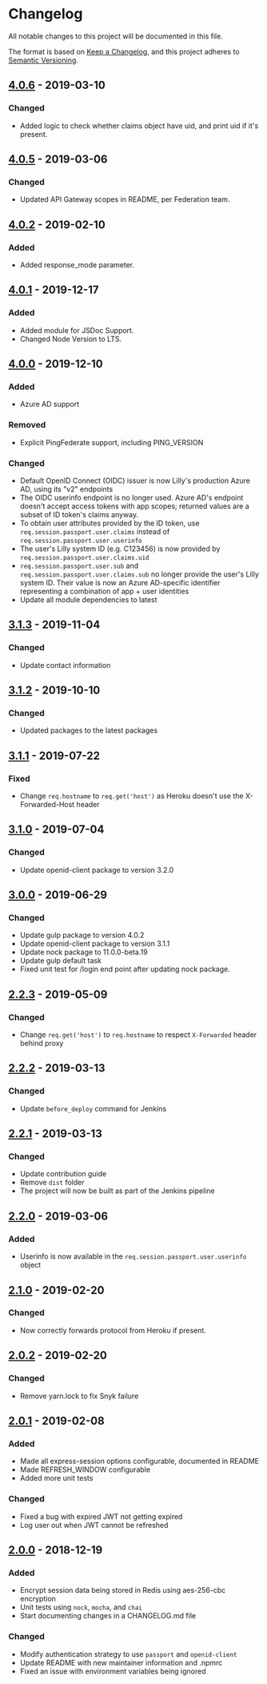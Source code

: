 # Changelog

All notable changes to this project will be documented in this file.

The format is based on [Keep a Changelog](https://keepachangelog.com/en/1.0.0/), and this project adheres to [Semantic Versioning](https://semver.org/spec/v2.0.0.html).

## [4.0.6] - 2019-03-10
### Changed
- Added logic to check whether claims object have uid, and print uid if it's present.

## [4.0.5] - 2019-03-06
### Changed
- Updated API Gateway scopes in README, per Federation team.

## [4.0.2] - 2019-02-10
### Added
- Added response_mode parameter.

## [4.0.1] - 2019-12-17
### Added
- Added module for JSDoc Support.
- Changed Node Version to LTS. 

## [4.0.0] - 2019-12-10
### Added
- Azure AD support
### Removed
- Explicit PingFederate support, including PING_VERSION
### Changed
- Default OpenID Connect (OIDC) issuer is now Lilly's production Azure AD, using its "v2" endpoints
- The OIDC userinfo endpoint is no longer used.  Azure AD's endpoint doesn't accept access tokens with app scopes; returned values are a subset of ID token's claims anyway.
- To obtain user attributes provided by the ID token, use `req.session.passport.user.claims` instead of `req.session.passport.user.userinfo`
- The user's Lilly system ID (e.g. C123456) is now provided by `req.session.passport.user.claims.uid`
- `req.session.passport.user.sub` and `req.session.passport.user.claims.sub` no longer provide the user's Lilly system ID.  Their value is now an Azure AD-specific identifier representing a combination of app + user identities
- Update all module dependencies to latest

## [3.1.3] - 2019-11-04
### Changed
- Update contact information

## [3.1.2] - 2019-10-10
### Changed
- Updated packages to the latest packages

## [3.1.1] - 2019-07-22
### Fixed
- Change `req.hostname` to `req.get('host')` as Heroku doesn't use the X-Forwarded-Host header

## [3.1.0] - 2019-07-04
### Changed
- Update openid-client package to version 3.2.0

## [3.0.0] - 2019-06-29
### Changed
- Update gulp package to version 4.0.2
- Update openid-client package to version 3.1.1
- Update nock package to 11.0.0-beta.19
- Update gulp default task
- Fixed unit test for /login end point after updating nock package.

## [2.2.3] - 2019-05-09
### Changed
- Change `req.get('host')` to `req.hostname` to respect `X-Forwarded` header behind proxy

## [2.2.2] - 2019-03-13
### Changed
- Update `before_deploy` command for Jenkins

## [2.2.1] - 2019-03-13
### Changed
- Update contribution guide
- Remove `dist` folder
- The project will now be built as part of the Jenkins pipeline

## [2.2.0] - 2019-03-06
### Added
- Userinfo is now available in the `req.session.passport.user.userinfo` object

## [2.1.0] - 2019-02-20
### Changed
- Now correctly forwards protocol from Heroku if present.

## [2.0.2] - 2019-02-20
### Changed
- Remove yarn.lock to fix Snyk failure

## [2.0.1] - 2019-02-08
### Added
- Made all express-session options configurable, documented in README
- Made REFRESH_WINDOW configurable
- Added more unit tests

### Changed
- Fixed a bug with expired JWT not getting expired
- Log user out when JWT cannot be refreshed

## [2.0.0] - 2018-12-19
### Added
- Encrypt session data being stored in Redis using aes-256-cbc encryption
- Unit tests using `nock`, `mocha`, and `chai`
- Start documenting changes in a CHANGELOG.md file

### Changed
- Modify authentication strategy to use `passport` and `openid-client`
- Update README with new maintainer information and .npmrc
- Fixed an issue with environment variables being ignored

[4.0.6]: https://github.com/EliLillyCo/CIRR_OIDC_AUTH_MODULE/compare/v4.0.6...v4.0.5
[4.0.5]: https://github.com/EliLillyCo/CIRR_OIDC_AUTH_MODULE/compare/v4.0.5...v4.0.2
[4.0.2]: https://github.com/EliLillyCo/CIRR_OIDC_AUTH_MODULE/compare/v4.0.2...v4.0.1
[4.0.1]: https://github.com/EliLillyCo/CIRR_OIDC_AUTH_MODULE/compare/v4.0.1...v4.0.0
[4.0.0]: https://github.com/EliLillyCo/CIRR_OIDC_AUTH_MODULE/compare/v3.1.3...v4.0.0
[3.1.3]: https://github.com/EliLillyCo/CIRR_OIDC_AUTH_MODULE/compare/v3.1.2...v3.1.3
[3.1.2]: https://github.com/EliLillyCo/CIRR_OIDC_AUTH_MODULE/compare/v3.1.1...v3.1.2
[3.1.1]: https://github.com/EliLillyCo/CIRR_OIDC_AUTH_MODULE/compare/v3.1.0...v3.1.1
[3.1.0]: https://github.com/EliLillyCo/CIRR_OIDC_AUTH_MODULE/compare/v3.0.0...v3.1.0
[3.0.0]: https://github.com/EliLillyCo/CIRR_OIDC_AUTH_MODULE/compare/v2.2.3...v3.0.0
[2.2.3]: https://github.com/EliLillyCo/CIRR_OIDC_AUTH_MODULE/compare/v2.2.2...v2.2.3
[2.2.2]: https://github.com/EliLillyCo/CIRR_OIDC_AUTH_MODULE/compare/v2.2.1...v2.2.2
[2.2.1]: https://github.com/EliLillyCo/CIRR_OIDC_AUTH_MODULE/compare/v2.2.0...v2.2.1
[2.2.0]: https://github.com/EliLillyCo/CIRR_OIDC_AUTH_MODULE/compare/v2.1.0...v2.2.0
[2.1.0]: https://github.com/EliLillyCo/CIRR_OIDC_AUTH_MODULE/compare/v2.0.2...v2.1.0
[2.0.2]: https://github.com/EliLillyCo/CIRR_OIDC_AUTH_MODULE/compare/v2.0.1...v2.0.2
[2.0.1]: https://github.com/EliLillyCo/CIRR_OIDC_AUTH_MODULE/compare/v2.0.0...v2.0.1
[2.0.0]: https://github.com/EliLillyCo/CIRR_OIDC_AUTH_MODULE/compare/v1.2.1...v2.0.0
